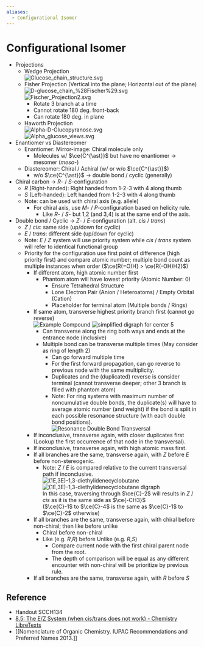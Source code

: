 ```yaml
---
aliases:
  - Configurational Isomer
---
```


# Configurational Isomer

- Projections
	- Wedge Projection  
	  ![Glucose\_chain\_structure.svg](https://upload.wikimedia.org/wikipedia/commons/0/06/Glucose_chain_structure.svg)
	- Fisher Projection (Vertical into the plane; Horizontal out of the plane)  
	  ![D-glucose\_chain\_%28Fischer%29.svg](https://upload.wikimedia.org/wikipedia/commons/d/d9/D-glucose_chain_%28Fischer%29.svg)  
	  ![Fischer\_Projection2.svg](https://upload.wikimedia.org/wikipedia/commons/8/81/Fischer_Projection2.svg)
		- Rotate 3 branch at a time
		- Cannot rotate 180 deg. front-back
		- Can rotate 180 deg. in plane
	- Haworth Projection  
	  ![Alpha-D-Glucopyranose.svg](https://upload.wikimedia.org/wikipedia/commons/c/c6/Alpha-D-Glucopyranose.svg)  
	  ![Alpha\_glucose\_views.svg](https://upload.wikimedia.org/wikipedia/commons/3/31/Alpha_glucose_views.svg)
- Enantiomer vs Diastereomer
	- Enantiomer: Mirror-image: Chiral molecule only
		- Molecules w/ $\ce{C^{\ast}}$ but have no enantiomer → mesomer (*meso*-)
	- Diastereomer: Chiral / Achiral (w/ or w/o $\ce{C^{\ast}}$)
		- w/o $\ce{C^{\ast}}$ → double bond / cyclic (generally)
- Chiral carbon → *R*- / *S*-configuration
	- *R* (Right-handed): Right handed from 1-2-3 with 4 along thumb
	- *S* (Left-handed): Left handed from 1-2-3 with 4 along thumb
	- Note: can be used with chiral axis (e.g. allele)
		- For chiral axis, use *M*- / *P*-configuration based on helicity rule.
			- Like *R*- / *S*- but 1,2 (and 3,4) is at the same end of the axis.
- Double bond / Cyclic → *Z*- / *E*-configuration (alt. *cis* / *trans*)
	- *Z* / *cis*: same side (up/down for cyclic)  
	- *E* / *trans*: different side (up/down for cyclic)
	- Note: *E* / *Z* system will use priority system while *cis* / *trans* system will refer to identical functional group
	- Priority for the configuration use first point of difference (high priority first) and compare atomic number; multiple bond count as multiple instances when order ($\ce{R(=O)H} > \ce{R(-OH)H2}$)
		- If different atom, high atomic number first
			- Phantom atom will have lowest priority (Atomic Number: 0)
				- Ensure Tetrahedral Structure
				- Lone Electron Pair (Anion / Heteroatoms) / Empty Orbital (Cation)
				- Placeholder for terminal atom (Multiple bonds / Rings)
		- If same atom, transverse highest priority branch first (cannot go reverse)  
		  ![Example Compound](https://iupac.qmul.ac.uk/BlueBook/P9gif/P92143a.gif) ![simplified digraph for center 5](https://iupac.qmul.ac.uk/BlueBook/P9gif/P92143b.gif)
			- Can transverse along the ring both ways and ends at the entrance node (inclusive)
			- Multiple bond can be transverse multiple times (May consider as ring of length 2)
				- Can go forward multiple time
				- For the first forward propagation, can go reverse to previous node with the same multiplicity.
				- Duplicates and the (duplicated) reverse is consider terminal (cannot transverse deeper; other 3 branch is filled with phantom atom)
				- Note: For ring systems with maximum number of noncumulative double bonds, the duplicate(s) will have to average atomic number (and weight) if the bond is split in each possible resonance structure (with each double bond positions).  
				  ![Resonance Double Bond Transversal](https://iupac.qmul.ac.uk/BlueBook/P9gif/P92144b.gif)
		- If inconclusive, transverse again, with closer duplicates first (Lookup the first occurrence of that node in the transversal).
		- If inconclusive, transverse again, with high atomic mass first.
		- If all branches are the same, transverse again, with *Z* before *E* before non-stereogenic.
			- Note: *Z* / *E* is compared relative to the current transversal path if inconclusive.  
			  ![(1E,3E)-1,3-diethylidenecyclobutane](https://iupac.qmul.ac.uk/BlueBook/P9gif/P92422a.gif) ![(1E,3E)-1,3-diethylidenecyclobutane digraph](https://iupac.qmul.ac.uk/BlueBook/P9gif/P92422b.gif)  
			  In this case, traversing through $\ce{C}-2$ will results in *Z* / *cis* as it is the same side as $\ce{-CH3}$  
			  ($\ce{C}-1$ to $\ce{C}-4$ is the same as $\ce{C}-1$ to $\ce{C}-2$ otherwise)
		- If all branches are the same, transverse again, with chiral before non-chiral; then like before unlike
			- Chiral before non-chiral
			- Like (e.g. *R*,*R*) before Unlike (e.g. *R*,*S*)
				- Compare current node with the first chiral parent node from the root.
				- The depth of comparison will be equal as any different encounter with non-chiral will be prioritize by previous rule.
		- If all branches are the same, transverse again, with *R* before *S*

## Reference

- Handout SCCH134
- [8.5: The E/Z System (when cis/trans does not work) - Chemistry LibreTexts](https://chem.libretexts.org/Bookshelves/Organic_Chemistry/Map%3A_Organic_Chemistry_(Wade)_Complete_and_Semesters_I_and_II/Map%3A_Organic_Chemistry_(Wade)/08%3A_Structure_and_Synthesis_of_Alkenes/8.05%3A_The_E_Z_System_(when_cis_trans_does_not_work))
- [[Nomenclature of Organic Chemistry. IUPAC Recommendations and Preferred Names 2013.]]
